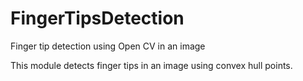 # FingerTipsDetection
Finger tip detection using Open CV in an image 

This module detects finger tips in an image using convex hull points.
